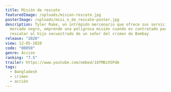 ```yaml
---
title: Misión de rescate
featuredImage: /uploads/mision-rescate.jpg
posterImage: /uploads/misi_n_de_rescate-poster.jpg
description: Tyler Rake, un intrépido mercenario que ofrece sus servicios en el
  mercado negro, emprende una peligrosa misión cuando es contratado para
  rescatar al hijo secuestrado de un señor del crimen de Bombay
release: "2020"
view: 12-05-2020
code: "00050"
genre: Acción
ranking: "7.5"
trailer: https://www.youtube.com/embed/18fMBzX5PdA
tags:
  - Bangladesh
  - crimen
  - acción
---
```

